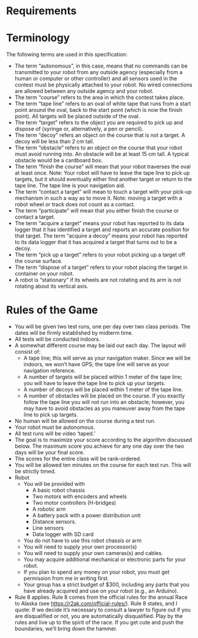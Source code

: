 # Requirements

# Terminology

The following terms are used in this specification:
*	The term “autonomous”, in this case, means that no commands can be transmitted to your robot from any outside agency (especially from a human or computer or other controller) and all sensors used in the contest must be physically attached to your robot. No wired connections are allowed between any outside agency and your robot.
*	The term “course” refers to the area in which the contest takes place.
*	The term “tape line” refers to an oval of white tape that runs from a start point around the oval, back to the start point (which is now the finish point). All targets will be placed outside of the oval.
*	The term “target” refers to the object you are required to pick up and dispose of (syringe or, alternatively, a pen or pencil).
*	The term “decoy” refers an object on the course that is not a target. A decoy will be less than 2 cm tall.
*	The term “obstacle” refers to an object on the course that your robot must avoid running into. An obstacle will be at least 15 cm tall. A typical obstacle would be a cardboard box.
*	The term “finish the course” will mean that your robot traverses the oval at least once.
Note: Your robot will have to leave the tape line to pick up targets, but it should eventually either find another target or return to the tape line. The tape line is your navigation aid.
*	The term “contact a target” will mean to touch a target with your pick-up mechanism in such a way as to move it. Note: moving a target with a robot wheel or track does not count as a contact.
*	The term “participate” will mean that you either finish the course or contact a target.
*	The term “acquire a target” means your robot has reported to its data logger that it has identified a target and reports an accurate position for that target. The term “acquire a decoy” means your robot has reported to its data logger that it has acquired a target that turns out to be a decoy.
*	The term “pick up a target” refers to your robot picking up a target off the course surface.
*	The term “dispose of a target” refers to your robot placing the target in container on your robot.
*	A robot is “stationary” if its wheels are not rotating and its arm is not rotating about its vertical axis.

# Rules of the Game

*	You will be given two test runs, one per day over two class periods. The dates will be firmly established by midterm time.
*	All tests will be conducted indoors.
*	A somewhat different course may be laid out each day. The layout will consist of:
	*	A tape line; this will serve as your navigation maker. Since we will be indoors, we won’t have GPS; the tape line will serve as your navigation reference.
	*	A number of targets will be placed within 1 meter of the tape line; you will have to leave the tape line to pick up your targets.
	*	A number of decoys will be placed within 1 meter of the tape line.
	*	A number of obstacles will be placed on the course. If you exactly follow the tape line you will not run into an obstacle; however, you may have to avoid obstacles as you maneuver away from the tape line to pick up targets.
*	No human will be allowed on the course during a test run.
*	Your robot must be autonomous.
*	All test runs will be video ‘taped.’
*	The goal is to maximize your score according to the algorithm discussed below. The maximum score you achieve for any one day over the two days will be your final score.
*	The scores for the entire class will be rank-ordered.
*	You will be allowed ten minutes on the course for each test run. This will be strictly timed.
*	Robot
	*	You will be provided with
		*	A basic robot chassis
		*	Two motors with encoders and wheels
		*	Two motor controllers (H-bridges)
		*	A robotic arm
		*	A battery pack with a power distribution unit
		*	Distance sensors.
		*	Line sensors
		*	Data logger with SD card
	*	You do not have to use this robot chassis or arm
	*	You will need to supply your own processor(s)
	*	You will need to supply your own cameras(s) and cables.
	*	You may acquire additional mechanical or electronic parts for your robot.
	*	If you plan to spend any money on your robot, you must get permission from me in writing first.
	*	Your group has a strict budget of $300, including any parts that you have already acquired and use on your robot (e.g., an Arduino).
*	Rule 8 applies. Rule 8 comes from the official rules for the annual Race to Alaska (see https://r2ak.com/official-rules/). Rule 8 states, and I quote: If we decide it’s necessary to consult a lawyer to figure out if you are disqualified or not, you are automatically disqualified. Play by the rules and live up to the spirit of the race. If you get cute and push the boundaries, we’ll bring down the hammer.
